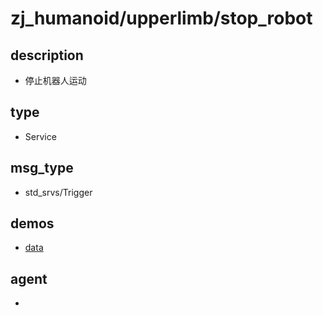 
# zj_humanoid/upperlimb/stop_robot

## description
- 停止机器人运动


## type
- Service

## msg_type
- std_srvs/Trigger

## demos
- [data](./data.yaml)


## agent
- 


